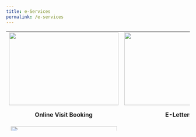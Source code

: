 ```yaml
---
title: e-Services
permalink: /e-services
---
```

<table style="height: 273px; width: 100%; border-collapse: collapse; margin-left: auto; margin-right: auto;" border="0">
<tbody>
<tr style="height: 255px;">
<td style="width: 33.3333%; height: 255px;"><img style="display: block; margin-left: auto; margin-right: auto;" src="https://d33wubrfki0l68.cloudfront.net/1db1b3bb513ba074d225f9d0c109f97baaba8fa2/beaa1/images/quicklinks-visit.jpg" alt="" width="300" height="200" />
<p style="text-align: center;"><strong>Online Visit Booking</strong></p>
</td>
<td style="width: 33.3333%; height: 255px;"><img style="display: block; margin-left: auto; margin-right: auto;" src="https://d33wubrfki0l68.cloudfront.net/76a27f5f3cc1f3d5cb6ea5ca401ffdd09ab7a1ef/9a82e/images/quicklinks4_eletters.jpg" alt="" width="300" height="200" />
<p style="text-align: center;"><strong>E-Letters</strong></p>
</td>
</tr>
<tr style="height: 18px;">
<td style="width: 33.3333%; height: 18px;"><img style="display: block; margin-left: auto; margin-right: auto;" src="https://d33wubrfki0l68.cloudfront.net/1d926199ed83f4317dbf4b62d1d040f946c6bf6d/554a3/images/quicklinks-directrelease.jpg" alt="" width="291" height="200" />
<p style="text-align: center;"><strong>Inmate Release Location</strong></p>
</td>
<td style="width: 33.3333%; height: 18px;">&nbsp;</td>
</tr>
</tbody>
</table>